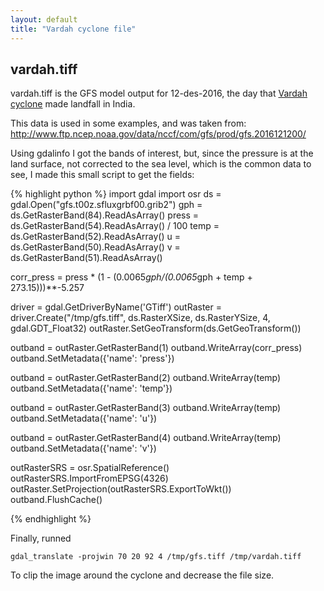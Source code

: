 ```yaml
---
layout: default
title: "Vardah cyclone file"
---
```


vardah.tiff
-----------

vardah.tiff is the GFS model output for 12-des-2016, the day that [Vardah cyclone](https://en.wikipedia.org/wiki/Cyclone_Vardah) made landfall in India.

This data is used in some examples, and was taken from: http://www.ftp.ncep.noaa.gov/data/nccf/com/gfs/prod/gfs.2016121200/

Using gdalinfo I got the bands of interest, but, since the pressure is at the land surface, not corrected to the sea level, which is the common data to see, I made this small script to get the fields:

{% highlight python %}
import gdal
import osr
ds = gdal.Open("gfs.t00z.sfluxgrbf00.grib2")
gph = ds.GetRasterBand(84).ReadAsArray()
press = ds.GetRasterBand(54).ReadAsArray() / 100
temp = ds.GetRasterBand(52).ReadAsArray()
u = ds.GetRasterBand(50).ReadAsArray()
v = ds.GetRasterBand(51).ReadAsArray()

corr_press = press * (1 - (0.0065*gph/(0.0065*gph + temp  + 273.15)))**-5.257

driver = gdal.GetDriverByName('GTiff')
outRaster = driver.Create("/tmp/gfs.tiff", ds.RasterXSize, ds.RasterYSize, 4, gdal.GDT_Float32)
outRaster.SetGeoTransform(ds.GetGeoTransform())

outband = outRaster.GetRasterBand(1)
outband.WriteArray(corr_press)
outband.SetMetadata({'name': 'press'})

outband = outRaster.GetRasterBand(2)
outband.WriteArray(temp)
outband.SetMetadata({'name': 'temp'})

outband = outRaster.GetRasterBand(3)
outband.WriteArray(temp)
outband.SetMetadata({'name': 'u'})

outband = outRaster.GetRasterBand(4)
outband.WriteArray(temp)
outband.SetMetadata({'name': 'v'})

outRasterSRS = osr.SpatialReference()
outRasterSRS.ImportFromEPSG(4326)
outRaster.SetProjection(outRasterSRS.ExportToWkt())
outband.FlushCache()

{% endhighlight %}

Finally, runned

    gdal_translate -projwin 70 20 92 4 /tmp/gfs.tiff /tmp/vardah.tiff

To clip the image around the cyclone and decrease the file size.
